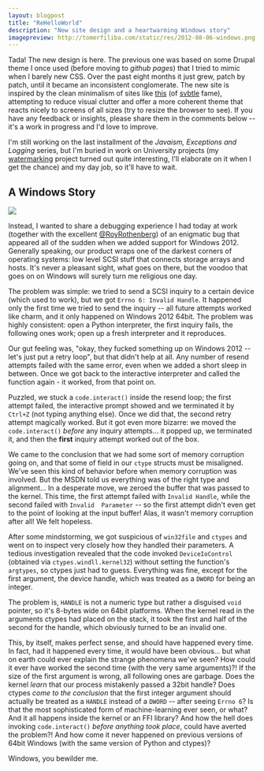 ```yaml
---
layout: blogpost
title: "ReHelloWorld"
description: "New site design and a heartwarming Windows story"
imagepreview: http://tomerfiliba.com/static/res/2012-08-06-windows.png
---
```


Tada! The new design is here. The previous one was based on some Drupal theme I once used
(before moving to *github pages*) that I tried to mimic when I barely new CSS. Over the past 
eight months it just grew, patch by patch, until it became an inconsistent conglomerate. The new 
site is inspired by the clean minimalism of sites like [this](http://daltoncaldwell.com/) 
(of [svbtle](https://svbtle.com/) fame), attempting to reduce visual clutter and offer a more 
coherent theme that reacts nicely to screens of all sizes (try to resize the browser to see). 
If you have any feedback or insights, please share them in the comments below -- it's a work 
in progress and I'd love to improve.

I'm still working on the last installment of the *Javaism, Exceptions and Logging* series,
but I'm buried in work on University projects (my [watermarking](http://tomerfiliba.com/blog/ReedSolo)
project turned out quite interesting, I'll elaborate on it when I get the chance) and my
day job, so it'll have to wait. 

## A Windows Story ##

<img src="http://tomerfiliba.com/static/res/2012-08-06-windows.png" class="blog-post-image" />

Instead, I wanted to share a debugging experience I had today at work (together with the excellent
[@RoyRothenberg](https://twitter.com/RoyRothenberg)) of an enigmatic bug that appeared all of the
sudden when we added support for Windows 2012. Generally speaking, our product wraps one of the 
darkest corners of operating systems: low level SCSI stuff that connects storage arrays and hosts.
It's never a pleasant sight, what goes on there, but the voodoo that goes on on Windows will 
surely turn me religious one day.

The problem was simple: we tried to send a SCSI inquiry to a certain device (which used to work), 
but we got ``Errno 6: Invalid Handle``. It happened only the first time we tried to send the 
inquiry -- all future attempts worked like charm, and it only happened on Windows 2012 64bit. The 
problem was highly consistent: open a Python interpreter, the first inquiry fails, the following 
ones work; open up a fresh interpreter and it reproduces.

Our gut feeling was, "okay, they fucked something up on Windows 2012 -- let's just put a retry 
loop", but that didn't help at all. Any number of resend attempts failed with the same error, even 
when we added a short sleep in between. Once we got back to the interactive interpreter and called 
the function again - it worked, from that point on. 

Puzzled, we stuck a ``code.interact()`` inside the resend loop; the first attempt failed,
the interactive prompt showed and we terminated it by ``Ctrl+Z`` (not typing anything else).
Once we did that, the second retry attempt magically worked. But it got even more bizarre:
we moved the ``code.interact()`` *before* any inquiry attempts... it popped up, we terminated it,
and then the **first** inquiry attempt worked out of the box.  

We came to the conclusion that we had some sort of memory corruption going on, and that some of
field in our ``ctype`` structs must be misaligned. We've seen this kind of behavior before when 
memory corruption was involved. But the MSDN told us everything was of the right type and 
alignment... In a desperate move, we zeroed the buffer that was passed to the kernel. This time, 
the first attempt failed with ``Invalid Handle``, while the second failed with ``Invalid 
Parameter`` -- so the first attempt didn't even get to the point of looking at the input buffer!
Alas, it wasn't memory corruption after all! We felt hopeless.

After some mindstorming, we got suspicious of ``win32file`` and ``ctypes`` and went on to inspect 
very closely how they handled their parameters. A tedious investigation revealed that the code 
invoked ``DeviceIoControl`` (obtained via ``ctypes.windll.kernel32``) without setting the 
function's ``argtypes``, so ctypes just had to guess. Everything was fine, except for the 
first argument, the device handle, which was treated as a ``DWORD`` for being an integer. 

The problem is, ``HANDLE`` is not a numeric type but rather a disguised ``void`` pointer, so
it's 8-bytes wide on 64bit platforms. When the kernel read in the arguments ctypes had placed on 
the stack, it took the first and half of the second for the handle, which obviously turned to 
be an invalid one. 

This, by itself, makes perfect sense, and should have happened every time. In fact, had it happened
every time, it would have been obvious... but what on earth could ever explain the strange 
phenomena we've seen? How could it ever have worked the second time (with the very same arguments)?!
If the size of the first argument is wrong, all following ones are garbage. Does the kernel *learn* 
that our process mistakenly passed a 32bit handle? Does ctypes *come to the conclusion* that the 
first integer argument should actually be treated as a ``HANDLE`` instead of a ``DWORD`` -- 
after seeing ``Errno 6``? Is that the most sophisticated form of machine-learning ever seen, or what? 
And it all happens inside the kernel or an FFI library? And how the hell does invoking 
``code.interact()`` *before anything took place*, could have averted the problem?! And how come it 
never happened on previous versions of 64bit Windows (with the same version of Python and ctypes)?

Windows, you bewilder me.

